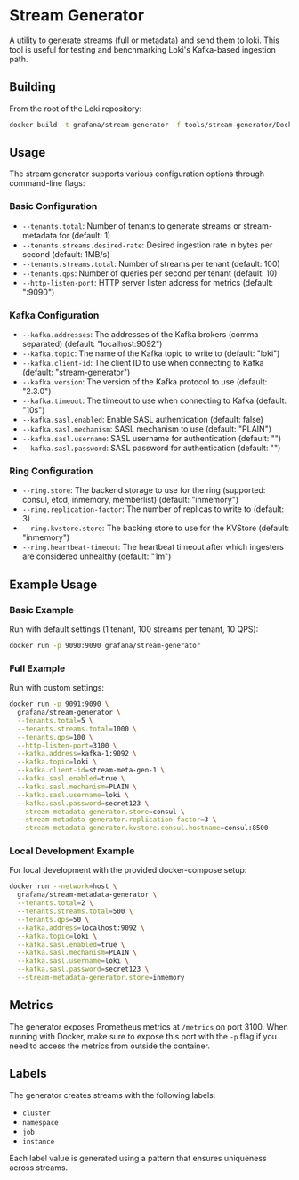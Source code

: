 # Stream Generator

A utility to generate streams (full or metadata) and send them to loki. This tool is useful for testing and benchmarking Loki's Kafka-based ingestion path.

## Building

From the root of the Loki repository:

```bash
docker build -t grafana/stream-generator -f tools/stream-generator/Dockerfile .
```

## Usage

The stream generator supports various configuration options through command-line flags:

### Basic Configuration

- `--tenants.total`: Number of tenants to generate streams or stream-metadata for (default: 1)
- `--tenants.streams.desired-rate`: Desired ingestion rate in bytes per second (default: 1MB/s)
- `--tenants.streams.total`: Number of streams per tenant (default: 100)
- `--tenants.qps`: Number of queries per second per tenant (default: 10)
- `--http-listen-port`: HTTP server listen address for metrics (default: ":9090")

### Kafka Configuration

- `--kafka.addresses`: The addresses of the Kafka brokers (comma separated) (default: "localhost:9092")
- `--kafka.topic`: The name of the Kafka topic to write to (default: "loki")
- `--kafka.client-id`: The client ID to use when connecting to Kafka (default: "stream-generator")
- `--kafka.version`: The version of the Kafka protocol to use (default: "2.3.0")
- `--kafka.timeout`: The timeout to use when connecting to Kafka (default: "10s")
- `--kafka.sasl.enabled`: Enable SASL authentication (default: false)
- `--kafka.sasl.mechanism`: SASL mechanism to use (default: "PLAIN")
- `--kafka.sasl.username`: SASL username for authentication (default: "")
- `--kafka.sasl.password`: SASL password for authentication (default: "")

### Ring Configuration

- `--ring.store`: The backend storage to use for the ring (supported: consul, etcd, inmemory, memberlist) (default: "inmemory")
- `--ring.replication-factor`: The number of replicas to write to (default: 3)
- `--ring.kvstore.store`: The backing store to use for the KVStore (default: "inmemory")
- `--ring.heartbeat-timeout`: The heartbeat timeout after which ingesters are considered unhealthy (default: "1m")

## Example Usage

### Basic Example

Run with default settings (1 tenant, 100 streams per tenant, 10 QPS):

```bash
docker run -p 9090:9090 grafana/stream-generator
```

### Full Example

Run with custom settings:

```bash
docker run -p 9091:9090 \
  grafana/stream-generator \
  --tenants.total=5 \
  --tenants.streams.total=1000 \
  --tenants.qps=100 \
  --http-listen-port=3100 \
  --kafka.address=kafka-1:9092 \
  --kafka.topic=loki \
  --kafka.client-id=stream-meta-gen-1 \
  --kafka.sasl.enabled=true \
  --kafka.sasl.mechanism=PLAIN \
  --kafka.sasl.username=loki \
  --kafka.sasl.password=secret123 \
  --stream-metadata-generator.store=consul \
  --stream-metadata-generator.replication-factor=3 \
  --stream-metadata-generator.kvstore.consul.hostname=consul:8500
```

### Local Development Example

For local development with the provided docker-compose setup:

```bash
docker run --network=host \
  grafana/stream-metadata-generator \
  --tenants.total=2 \
  --tenants.streams.total=500 \
  --tenants.qps=50 \
  --kafka.address=localhost:9092 \
  --kafka.topic=loki \
  --kafka.sasl.enabled=true \
  --kafka.sasl.mechanism=PLAIN \
  --kafka.sasl.username=loki \
  --kafka.sasl.password=secret123 \
  --stream-metadata-generator.store=inmemory
```

## Metrics

The generator exposes Prometheus metrics at `/metrics` on port 3100. When running with Docker, make sure to expose this port with the `-p` flag if you need to access the metrics from outside the container.

## Labels

The generator creates streams with the following labels:
- `cluster`
- `namespace`
- `job`
- `instance`

Each label value is generated using a pattern that ensures uniqueness across streams. 